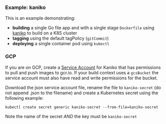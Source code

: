 ### Example: kaniko

This is an example demonstrating:

* **building** a single Go file app and with a single stage `Dockerfile` using [kaniko](https://github.com/GoogleContainerTools/kaniko) to build on a K8S cluster
* **tagging** using the default tagPolicy (`gitCommit`)
* **deploying** a single container pod using `kubectl`

### GCP 

If you are on GCP, create a [Service Account](https://cloud.google.com/iam/docs/understanding-service-accounts) for Kaniko that has permissions to pull and push images to gcr.io. If your build context uses a `gcsBucket` the service account must also have read and write permissions for the bucket. 

Download the json service account file, rename the file to `kaniko-secret` (do not append .json to the filename) and create a Kubernetes secret using the following example:

```
kubectl create secret generic kaniko-secret --from-file=kaniko-secret
```

Note the name of the secret *AND* the key must be `kaniko-secret`
